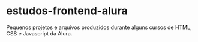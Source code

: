 # estudos-frontend-alura
Pequenos projetos e arquivos produzidos durante alguns cursos de HTML, CSS e Javascript da Alura.
